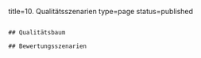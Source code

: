 title=10. Qualitätsszenarien
type=page
status=published
~~~~~~

## Qualitätsbaum

## Bewertungsszenarien
